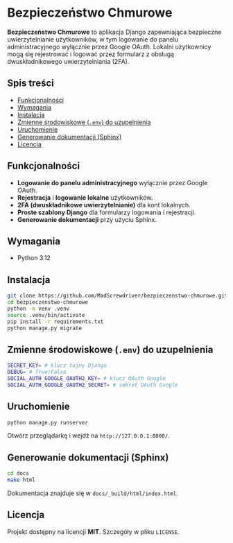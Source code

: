 # Bezpieczeństwo Chmurowe

**Bezpieczeństwo Chmurowe** to aplikacja Django zapewniająca bezpieczne uwierzytelnianie użytkowników, w tym logowanie do panelu administracyjnego wyłącznie przez Google OAuth. Lokalni użytkownicy mogą się rejestrować i logować przez formularz z obsługą dwuskładnikowego uwierzytelniania (2FA).

## Spis treści
- [Funkcjonalności](#funkcjonalności)
- [Wymagania](#wymagania)
- [Instalacja](#instalacja)
- [Zmienne środowiskowe (`.env`) do uzupelnienia](#zmienne-środowiskowe-env-do-uzupelnienia)
- [Uruchomienie](#uruchomienie)
- [Generowanie dokumentacji (Sphinx)](#generowanie-dokumentacji-sphinx)
- [Licencja](#licencja)

## Funkcjonalności
- **Logowanie do panelu administracyjnego** wyłącznie przez Google OAuth.
- **Rejestracja** i **logowanie lokalne** użytkowników.
- **2FA (dwuskładnikowe uwierzytelnianie)** dla kont lokalnych.
- **Proste szablony Django** dla formularzy logowania i rejestracji.
- **Generowanie dokumentacji** przy użyciu Sphinx.

## Wymagania
- Python 3.12


## Instalacja
```bash
git clone https://github.com/MadScrewdriver/bezpieczenstwo-chmurowe.git
cd bezpieczenstwo-chmurowe
python -m venv .venv
source .venv/bin/activate
pip install -r requirements.txt
python manage.py migrate
```

## Zmienne środowiskowe (`.env`) do uzupelnienia
```bash
SECRET_KEY= # klucz tajny Django
DEBUG= # True/False
SOCIAL_AUTH_GOOGLE_OAUTH2_KEY= # klucz OAuth Google
SOCIAL_AUTH_GOOGLE_OAUTH2_SECRET= # sekret OAuth Google
```

## Uruchomienie
```bash
python manage.py runserver
```
Otwórz przeglądarkę i wejdź na `http://127.0.0.1:8000/`.

## Generowanie dokumentacji (Sphinx)
```bash
cd docs
make html
```
Dokumentacja znajduje się w `docs/_build/html/index.html`.

## Licencja
Projekt dostępny na licencji **MIT**. Szczegóły w pliku `LICENSE`.


